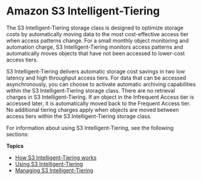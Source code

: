 # Amazon S3 Intelligent\-Tiering<a name="intelligent-tiering"></a>

The S3 Intelligent\-Tiering storage class is designed to optimize storage costs by automatically moving data to the most cost\-effective access tier when access patterns change\. For a small monthly object monitoring and automation charge, S3 Intelligent\-Tiering monitors access patterns and automatically moves objects that have not been accessed to lower\-cost access tiers\.

S3 Intelligent\-Tiering delivers automatic storage cost savings in two low latency and high throughput access tiers\. For data that can be accessed asynchronously, you can choose to activate automatic archiving capabilities within the S3 Intelligent\-Tiering storage class\. There are no retrieval charges in S3 Intelligent\-Tiering\. If an object in the Infrequent Access tier is accessed later, it is automatically moved back to the Frequent Access tier\. No additional tiering charges apply when objects are moved between access tiers within the S3 Intelligent\-Tiering storage class\.

For information about using S3 Intelligent\-Tiering, see the following sections:

**Topics**
+ [How S3 Intelligent\-Tiering works](intelligent-tiering-overview.md)
+ [Using S3 Intelligent\-Tiering](using-intelligent-tiering.md)
+ [Managing S3 Intelligent\-Tiering](intelligent-tiering-managing.md)